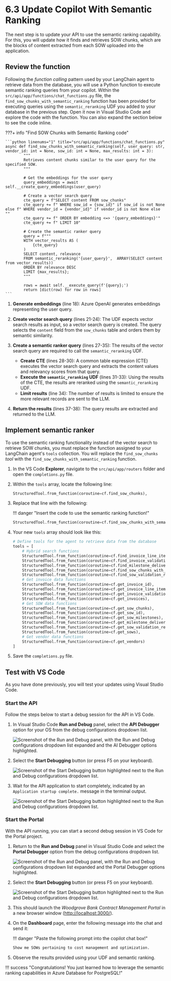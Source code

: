 # 6.3 Update Copilot With Semantic Ranking

The next step is to update your API to use the semantic ranking capability. For this, you will update how it finds and retrieves SOW chunks, which are the blocks of content extracted from each SOW uploaded into the application.

## Review the function

Following the _function calling_ pattern used by your LangChain agent to retrieve data from the database, you will use a Python function to execute semantic ranking queries from your copilot. Within the `src/api/app/functions/chat_functions.py` file, the `find_sow_chunks_with_semantic_ranking` function has been provided for executing queries using the `semantic_reranking` UDF you added to your database in the previous step. Open it now in Visual Studio Code and explore the code with the function. You can also expand the section below to see the code inline.

???+ info "Find SOW Chunks with Semantic Ranking code"

    ```python linenums="1" title="src/api/app/functions/chat_functions.py"
    async def find_sow_chunks_with_semantic_ranking(self, user_query: str, vendor_id: int = None, sow_id: int = None, max_results: int = 3):
            """
            Retrieves content chunks similar to the user query for the specified SOW.
            """
    
            # Get the embeddings for the user query
            query_embeddings = await self.__create_query_embeddings(user_query)
    
            # Create a vector search query
            cte_query = f"SELECT content FROM sow_chunks"
            cte_query += f" WHERE sow_id = {sow_id}" if sow_id is not None else f" WHERE vendor_id = {vendor_id}" if vendor_id is not None else ""
            cte_query += f" ORDER BY embedding <=> '{query_embeddings}'"
            cte_query += f" LIMIT 10"
    
            # Create the semantic ranker query
            query = f"""
            WITH vector_results AS (
                {cte_query}
            )
            SELECT content, relevance
            FROM semantic_reranking('{user_query}',  ARRAY(SELECT content from vector_results))
            ORDER BY relevance DESC
            LIMIT {max_results};
            """
    
            rows = await self.__execute_query(f'{query};')
            return [dict(row) for row in rows]
    ```

1. **Generate embeddings** (line 18): Azure OpenAI generates embeddings representing the user query.

2. **Create vector search query** (lines 21-24): The UDF expects vector search results as input, so a vector search query is created. The query selects the `content` field from the `sow_chunks` table and orders them by semantic similarity.

3. **Create a semantic ranker query** (lines 27-35): The results of the vector search query are required to call the `semantic_reranking` UDF.

    - **Create CTE** (lines 28-30): A common table expression (CTE) executes the vector search query and extracts the content values and relevancy scores from that query.
    - **Execute the `semantic_reranking` UDF** (lines 31-33): Using the results of the CTE, the results are reranked using the `semantic_reranking` UDF.
    - **Limit results** (line 34): The number of results is limited to ensure the more relevant records are sent to the LLM.

4. **Return the results** (lines 37-38): The query results are extracted and returned to the LLM.

## Implement semantic ranker

To use the semantic ranking functionality instead of the vector search to retrieve SOW chunks, you must replace the function assigned to your LangChain agent's `tools` collection. You will replace the `find_sow_chunks` _tool_ with the `find_sow_chunks_with_semantic_ranking` function.

1. In the VS Code **Explorer**, navigate to the `src/api/app/routers` folder and open the `completions.py` file.

2. Within the `tools` array, locate the following line:

    ```python
    StructuredTool.from_function(coroutine=cf.find_sow_chunks),
    ```

3. Replace that line with the following:

    !!! danger "Insert the code to use the semantic ranking function!"

    ```python
    StructuredTool.from_function(coroutine=cf.find_sow_chunks_with_semantic_ranking),
    ```

4. Your new `tools` array should look like this:

    ```python hl_lines="7"
    # Define tools for the agent to retrieve data from the database
    tools = [
        # Hybrid search functions
        StructuredTool.from_function(coroutine=cf.find_invoice_line_items),
        StructuredTool.from_function(coroutine=cf.find_invoice_validation_results),
        StructuredTool.from_function(coroutine=cf.find_milestone_deliverables),
        StructuredTool.from_function(coroutine=cf.find_sow_chunks_with_semantic_ranking),
        StructuredTool.from_function(coroutine=cf.find_sow_validation_results),
        # Get invoice data functions
        StructuredTool.from_function(coroutine=cf.get_invoice_id),
        StructuredTool.from_function(coroutine=cf.get_invoice_line_items),
        StructuredTool.from_function(coroutine=cf.get_invoice_validation_results),
        StructuredTool.from_function(coroutine=cf.get_invoices),
        # Get SOW data functions
        StructuredTool.from_function(coroutine=cf.get_sow_chunks),
        StructuredTool.from_function(coroutine=cf.get_sow_id),
        StructuredTool.from_function(coroutine=cf.get_sow_milestones),
        StructuredTool.from_function(coroutine=cf.get_milestone_deliverables),
        StructuredTool.from_function(coroutine=cf.get_sow_validation_results),
        StructuredTool.from_function(coroutine=cf.get_sows),
        # Get vendor data functions
        StructuredTool.from_function(coroutine=cf.get_vendors)
    ]
    ```

5. Save the `completions.py` file.

## Test with VS Code

As you have done previously, you will test your updates using Visual Studio Code.

### Start the API

Follow the steps below to start a debug session for the API in VS Code.

1. In Visual Studio Code **Run and Debug** panel, select the **API Debugger** option for your OS from the debug configurations dropdown list.

    ![Screenshot of the Run and Debug panel, with the Run and Debug configurations dropdown list expanded and the AI Debugger options highlighted.](../img/vs-code-run-and-debug-selection.png)

2. Select the **Start Debugging** button (or press F5 on your keyboard).

    ![Screenshot of the Start Debugging button highlighted next to the Run and Debug configurations dropdown list.](../img/vs-code-start-debugging.png)

3. Wait for the API application to start completely, indicated by an `Application startup complete.` message in the terminal output.

    ![Screenshot of the Start Debugging button highlighted next to the Run and Debug configurations dropdown list.](../img/vs-code-api-application-startup-complete.png)

### Start the Portal

With the API running, you can start a second debug session in VS Code for the Portal project.

1. Return to the **Run and Debug** panel in Visual Studio Code and select the **Portal Debugger** option from the debug configurations dropdown list.

    ![Screenshot of the Run and Debug panel, with the Run and Debug configurations dropdown list expanded and the Portal Debugger options highlighted.](../img/vs-code-run-and-debug-portal-debugger.png)

2. Select the **Start Debugging** button (or press F5 on your keyboard).

    ![Screenshot of the Start Debugging button highlighted next to the Run and Debug configurations dropdown list.](../img/vs-code-start-debugging.png)

3. This should launch the _Woodgrove Bank Contract Management Portal_ in a new browser window (<http://localhost:3000/>).

4. On the **Dashboard** page, enter the following message into the chat and send it:

    !!! danger "Paste the following prompt into the copilot chat box!"

    ```bash title=""
    Show me SOWs pertaining to cost management and optimization.
    ```

5. Observe the results provided using your UDF and semantic ranking.

!!! success "Congratulations! You just learned how to leverage the semantic ranking capabilities in Azure Database for PostgreSQL!"
